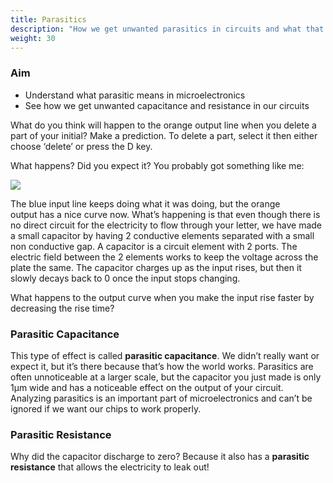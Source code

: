 ```yaml
---
title: Parasitics
description: "How we get unwanted parasitics in circuits and what that means"
weight: 30
---
```


### Aim

*   Understand what parasitic means in microelectronics
*   See how we get unwanted capacitance and resistance in our circuits

What do you think will happen to the orange output line when you delete a part of your initial? Make a prediction. To delete a part, select it then either choose ‘delete’ or press the D key.

What happens? Did you expect it? You probably got something like me:

![](/images/siliwiz/image34.png)

The blue input line keeps doing what it was doing, but the orange output has a nice curve now. What’s happening is that even though there is no direct circuit for the electricity to flow through your letter, we have made a small capacitor by having 2 conductive elements separated with a small non conductive gap. A capacitor is a circuit element with 2 ports. The electric field between the 2 elements works to keep the voltage across the plate the same. The capacitor charges up as the input rises, but then it slowly decays back to 0 once the input stops changing.

What happens to the output curve when you make the input rise faster by decreasing the rise time?

### Parasitic Capacitance

This type of effect is called **parasitic capacitance**. We didn’t really want or expect it, but it’s there because that’s how the world works. Parasitics are often unnoticeable at a larger scale, but the capacitor you just made is only 1μm wide and has a noticeable effect on the output of your circuit. Analyzing parasitics is an important part of microelectronics and can’t be ignored if we want our chips to work properly.

### Parasitic Resistance

Why did the capacitor discharge to zero? Because it also has a **parasitic resistance** that allows the electricity to leak out!

